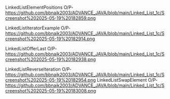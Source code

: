 LinkedListElementPositions O/P- https://github.com/bbnaik2003/ADVANCE_JAVA/blob/main/Linked_List_1c/Screenshot%202025-05-19%20182859.png

LinkedListIteratorExample O/P- https://github.com/bbnaik2003/ADVANCE_JAVA/blob/main/Linked_List_1c/Screenshot%202025-05-19%20182914.png

LinkedListOfferLast O/P- https://github.com/bbnaik2003/ADVANCE_JAVA/blob/main/Linked_List_1c/Screenshot%202025-05-19%20182938.png

LinkedListReverseIteration O/P- https://github.com/bbnaik2003/ADVANCE_JAVA/blob/main/Linked_List_1c/Screenshot%202025-05-19%20182954.png
LinkedListSwapElement O/P- https://github.com/bbnaik2003/ADVANCE_JAVA/blob/main/Linked_List_1c/Screenshot%202025-05-19%20183008.png
